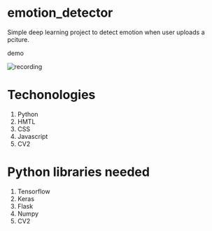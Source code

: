 # emotion_detector


Simple deep learning project to detect emotion when user uploads a pciture.

demo

![recording](https://user-images.githubusercontent.com/65908522/135744389-83877d6a-8bda-4b46-a224-9f2843e507ca.gif)


# Techonologies
<ol>
<li>Python</li>
<li>HMTL</li>
<li>CSS</li>
<li>Javascript</li>
<li>CV2</li>

</ol>



# Python libraries needed
<ol>
<li>Tensorflow</li>
<li>Keras</li>
<li>Flask</li>
<li>Numpy</li>
<li>CV2</li>
</ol>

